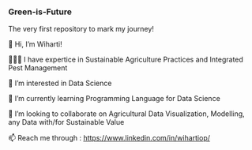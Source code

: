 ### Green-is-Future

The very first repository to mark my journey!

👋 Hi, I’m Wiharti!

👩🏻‍🔧 I have expertice in Sustainable Agriculture Practices and Integrated Pest Management

👀 I’m interested in Data Science

🌱 I’m currently learning Programming Language for Data Science

💞️ I’m looking to collaborate on Agricultural Data Visualization, Modelling, any Data with/for Sustainable Value

📫 Reach me through : https://www.linkedin.com/in/wihartiop/
